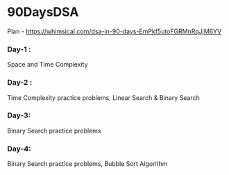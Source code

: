 # 90DaysDSA

Plan - https://whimsical.com/dsa-in-90-days-EmPkf5utoFGRMnRqJjM6YV 

### Day-1 :
Space and Time Complexity 

### Day-2 :
Time Complexity practice problems, Linear Search & Binary Search

### Day-3:
Binary Search practice problems

### Day-4:
Binary Search practice problems, Bubble Sort Algorithm 


